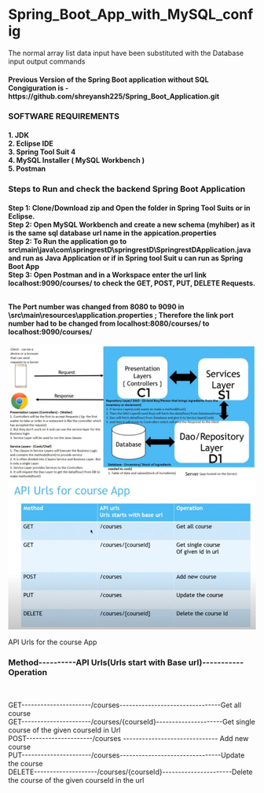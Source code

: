 # Spring_Boot_App_with_MySQL_config
The normal array list data input have been substituted with the Database input output commands
<h4> Previous Version of the Spring Boot application without SQL Congiguration is - https://github.com/shreyansh225/Spring_Boot_Application.git </h4> 

<h3> SOFTWARE REQUIREMENTS </h3>
<h4>
  1. JDK                                  <br>
  2. Eclipse IDE                          <br>
  3. Spring Tool Suit 4                   <br>
  4. MySQL Installer ( MySQL Workbench )  <br>
  5. Postman                              <br>
</h4>

<h3> Steps to Run and check the backend Spring Boot Application </h3>  

<h4>
  Step 1: Clone/Download zip and Open the folder in Spring Tool Suits or in Eclipse.        <br>
  Step 2: Open MySQL Workbench and create a new schema (myhiber) as it is the same sql database url name in the appication.properties    <br>
  Step 2: To Run the application go to src\main\java\com\springrestD\springrestD\SpringrestDApplication.java   and run as Java Application or if in Spring tool Suit u can run as Spring Boot App <br>
  Step 3: Open Postman and in a Workspace enter the url link localhost:9090/courses/ to check the GET, POST, PUT, DELETE Requests. <br><br>
  
  The Port number was changed from 8080 to 9090 in \src\main\resources\application.properties ; Therefore the link port number had to be changed from localhost:8080/courses/  to localhost:9090/courses/        <br>
</h4>

<img src="https://github.com/shreyansh225/Spring_Boot_App_with_MySQL_config/blob/master/Diagrams%20and%20Photos/Spring%20boot%20work%20flow.jpeg" alt="Flow Chart" width="" height="">
<br>
<img src="https://github.com/shreyansh225/Spring_Boot_App_with_MySQL_config/blob/master/Diagrams%20and%20Photos/API%20Urls%20used.jpeg" alt="API Urls" width="" height="">

API Urls for the course App  <br>
<p>
  <h3>Method----------API Urls(Urls start with Base url)----------- Operation</h3> <br>

   GET----------------------/courses--------------------------------Get all course  <br>
   GET----------------------/courses/{courseId}---------------------Get single course of the given courseId in Url  <br>
   POST---------------------/courses ------------------------------ Add new course  <br>
   PUT----------------------/courses--------------------------------Update the course  <br>
  DELETE--------------------/courses/{courseId}----------------------Delete the course of the given courseId in the url  <br>
<p>
